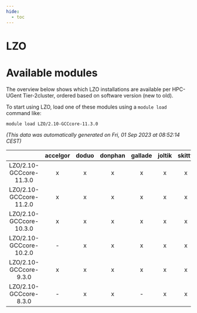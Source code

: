 ```yaml
---
hide:
  - toc
---
```


LZO
===

# Available modules


The overview below shows which LZO installations are available per HPC-UGent Tier-2cluster, ordered based on software version (new to old).

To start using LZO, load one of these modules using a `module load` command like:

```shell
module load LZO/2.10-GCCcore-11.3.0
```

*(This data was automatically generated on Fri, 01 Sep 2023 at 08:52:14 CEST)*  

| |accelgor|doduo|donphan|gallade|joltik|skitty|swalot|victini|
| :---: | :---: | :---: | :---: | :---: | :---: | :---: | :---: | :---: |
|LZO/2.10-GCCcore-11.3.0|x|x|x|x|x|x|x|x|
|LZO/2.10-GCCcore-11.2.0|x|x|x|x|x|x|x|x|
|LZO/2.10-GCCcore-10.3.0|x|x|x|x|x|x|x|x|
|LZO/2.10-GCCcore-10.2.0|-|x|x|x|x|x|x|x|
|LZO/2.10-GCCcore-9.3.0|x|x|x|x|x|x|x|x|
|LZO/2.10-GCCcore-8.3.0|-|x|x|-|x|x|x|x|
